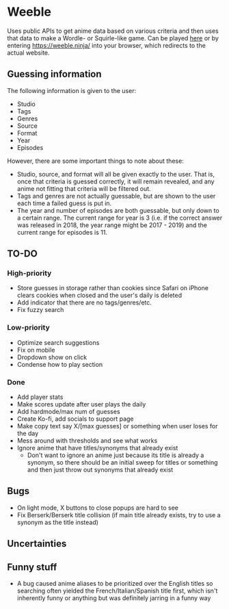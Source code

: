# Weeble

Uses public APIs to get anime data based on various criteria and then uses that
data to make a Wordle- or Squirle-like game. Can be played
[here](https://weeble.herokuapp.com/) or by entering https://weeble.ninja/ into
your browser, which redirects to the actual website.

## Guessing information

The following information is given to the user:

- Studio
- Tags
- Genres
- Source
- Format
- Year
- Episodes

However, there are some important things to note about these:

- Studio, source, and format will all be given exactly to the user. That is,
  once that criteria is guessed correctly, it will remain revealed, and any
  anime not fitting that criteria will be filtered out.
- Tags and genres are not actually guessable, but are shown to the user each
  time a failed guess is put in.
- The year and number of episodes are both guessable, but only down to a
  certain range. The current range for year is 3 (i.e. if the correct answer
  was released in 2018, the year range might be 2017 - 2019) and the current
  range for episodes is 11.

## TO-DO

### High-priority

- Store guesses in storage rather than cookies since Safari on iPhone clears
  cookies when closed and the user's daily is deleted
- Add indicator that there are no tags/genres/etc.
- Fix fuzzy search

### Low-priority

- Optimize search suggestions
- Fix on mobile
- Dropdown show on click
- Condense how to play section

### Done

- Add player stats
- Make scores update after user plays the daily
- Add hardmode/max num of guesses
- Create Ko-fi, add socials to support page
- Make copy text say X/[max guesses] or something when user loses for the day
- Mess around with thresholds and see what works
- Ignore anime that have titles/synonyms that already exist
  - Don't want to ignore an anime just because its title is already a synonym,
    so there should be an initial sweep for titles or something and then just
    throw out synonyms that already exist

## Bugs

- On light mode, X buttons to close popups are hard to see
- Fix Berserk/Berserk title collision (if main title already exists, try to
  use a synonym as the title instead)

## Uncertainties

## Funny stuff

- A bug caused anime aliases to be prioritized over the English titles so
  searching often yielded the French/Italian/Spanish title first, which isn't
  inherently funny or anything but was definitely jarring in a funny way
